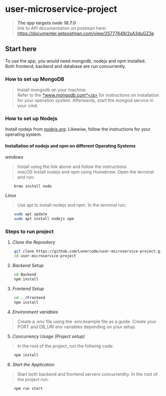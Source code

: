 # user-microservice-project
>
> ***The app targets node 18.7.0***\
> link to API documentation on postman here: https://documenter.getpostman.com/view/25777649/2sA3duGZ3e

## Start here
To use the app, you would need mongodb, nodejs and npm installed.\
Both frontend, backend and database are run concurrently.


### How to set up MongoDB
> Install mongodb on your machine.\
> Refer to the <a href="https://www.mongodb.com/docs/manual/installation">*www.mongodb.com*</a> for instructions on installation for your operation system.
>Afterwards, start the mongod service in your cmd.

### How to set up Nodejs
Install nodejs from <a href="https://nodejs.org">*nodejs.org*</a>. Likewise, follow the instructions for your operating system.
#### Installation of nodejs and npm on different Operating Systems
*windows*
>Install using the link above and follow the instructions\
*macOS*
>Install nodejs and npm using Homebrew. Open the terminal and run:
```bash
    brew install node
```
*Linux*
>Use apt to install nodejs and npm. In the terminal run;
```bash
    sudo apt update
    sudo apt install nodejs npm
```
### Steps to run project
1. *Clone the Repository*
``` bash 
    git clone https://github.com/Lonercode/user-microservice-project.git
    cd user-microservice-project
```

2. *Backend Setup*
```bash
    cd Backend
    npm install
```

3. *Frontend Setup*
```bash
    cd ../Frontend
    npm install
```
4. *Environment variables*
> Create a .env file using the .env.example file as a guide.
> Create your PORT and DB_URI env variables depending on your setup.

5. *Concurrency Usage (Project setup)*
>In the root of the project, run the follwing code:
```bash
    npm install
```

6. *Start the Application*
>Start both backend and frontend servers concurrentlty. In the root of the project run:
```bash
    npm run start
```